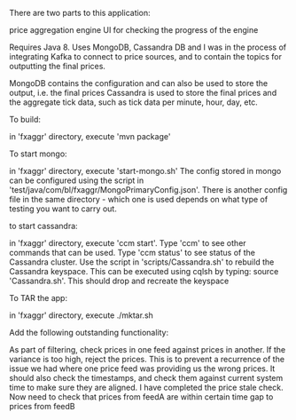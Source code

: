 There are two parts to this application:

price aggregation engine
UI for checking the progress of the engine

Requires Java 8. Uses MongoDB, Cassandra DB and I was in the process of integrating Kafka to connect to price sources, and to
contain the topics for outputting the final prices.

MongoDB contains the configuration and can also be used to store the output, i.e. the final prices
Cassandra is used to store the final prices and the aggregate tick data, such as tick data per minute, hour, day, etc.

To build:

in 'fxaggr' directory, execute 'mvn package'

To start mongo:

in 'fxaggr' directory, execute 'start-mongo.sh'
The config stored in mongo can be configured using the script in 'test/java/com/bl/fxaggr/MongoPrimaryConfig.json'. There is another 
config file in the same directory - which one is used depends on what type of testing you want to carry out.

to start cassandra:

in 'fxaggr' directory, execute 'ccm start'. Type 'ccm' to see other commands that can be used. Type 'ccm status' to see status of the Cassandra cluster.
Use the script in 'scripts/Cassandra.sh' to rebuild the Cassandra keyspace. This can be executed using cqlsh by typing: source 'Cassandra.sh'. This should drop and recreate the keyspace


To TAR the app:

in 'fxaggr' directory, execute ./mktar.sh

Add the following outstanding functionality:

As part of filtering, check prices in one feed against prices in another. If the variance is too high, reject the prices. This is to
prevent a recurrence of the issue we had where one price feed was providing us the wrong prices.
It should also check the timestamps, and check them against current system time to make sure they are aligned. I have completed the 
price stale check. Now need to check that prices from feedA are within certain time gap to prices from feedB